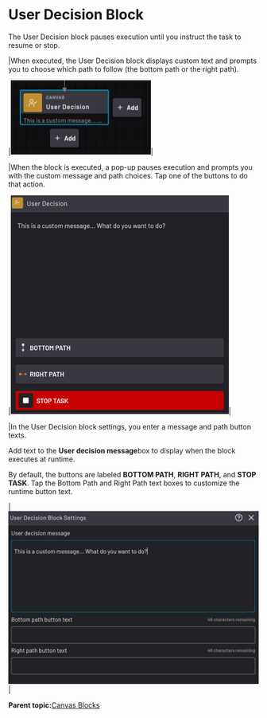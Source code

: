 # User Decision Block

The User Decision block pauses execution until you instruct the task to resume or stop.

|When executed, the User Decision block displays custom text and prompts you to choose which path to follow \(the bottom path or the right path\).

|![](../../../../_Media/ForgeOS-5-x/BlockGlossary-5-x/Canvas_Blocks/canvas-blocks-user-decision-20220916-5.3-jlh-001.png)|

|When the block is executed, a pop-up pauses execution and prompts you with the custom message and path choices. Tap one of the buttons to do that action.

|![](../../../../_Media/ForgeOS-5-x/BlockGlossary-5-x/Canvas_Blocks/canvas-blocks-user-decision-runtime-20220916-5.3-jlh-001.png)|

|In the User Decision block settings, you enter a message and path button texts.

Add text to the **User decision message**box to display when the block executes at runtime.

By default, the buttons are labeled **BOTTOM PATH**, **RIGHT PATH**, and **STOP TASK**. Tap the Bottom Path and Right Path text boxes to customize the runtime button text.

|![](../../../../_Media/ForgeOS-5-x/BlockGlossary-5-x/Canvas_Blocks/canvas-blocks-user-decision-settings-20220916-5.3-jlh-001.png)|

**Parent topic:**[Canvas Blocks](../../6-Task-Canvas-App/Block_Glossary/canvas_blocks.md)

